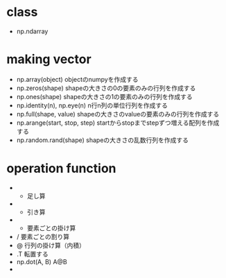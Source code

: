 # class
- np.ndarray

# making vector
- np.array(object)
    objectのnumpyを作成する
- np.zeros(shape)
    shapeの大きさの0の要素のみの行列を作成する
- np.ones(shape)
    shapeの大きさの1の要素のみの行列を作成する
- np.identity(n), np.eye(n)
    n行n列の単位行列を作成する
- np.full(shape, value)
    shapeの大きさのvalueの要素のみの行列を作成する
- np.arange(start, stop, step)
    startからstopまでstepずつ増える配列を作成する
- np.random.rand(shape)
    shapeの大きさの乱数行列を作成する
# operation function
- +
    足し算
- -
    引き算
- *
    要素ごとの掛け算
- /
    要素ごとの割り算
- @
    行列の掛け算（内積）
- .T
    転置する
- np.dot(A, B)
    A@B
- 

